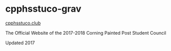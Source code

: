 # cpphsstuco-grav
[cpphsstuco.club](https://cpphsstuco.club)

The Official Website of the 2017-2018 Corning Painted Post Student Council

Updated 2017
